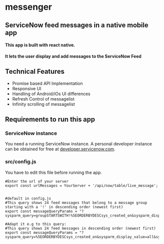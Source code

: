 # messenger
## ServiceNow feed messages in a native mobile app

#### This app is built with react native.
#### It lets the user display and add messages to the ServiceNow Feed

## Technical Features

* Promise based API Implementation
* Responsive UI
* Handling of Android/iOs UI differences
* Refresh Control of messagelist
* Infinity scrolling of messagelist


## Requirements to run this app

### ServiceNow instance
You need a running ServiceNow instance. A personal developer instance can be obtained for free at [developer.servicenow.com](https://developer.servicenow.com).

### src/config.js
You have to edit this file before running the app.
    
    #Enter the url of your server
    export const urlMessages = YourServer + '/api/now/table/live_message';
    
    
    #default in config.js
    #This query shows 24 feed messages that belong to a message group starting with a '!' in descending order (newest first)  
    export const messageQueryParams = "?sysparm_query=groupSTARTSWITH!%5EORDERBYDESCsys_created_on&sysparm_display_value=all&sysparm_fields=sys_id%2Cmessage%2Cgroup%2Cprofile%2Creply_to%2Csys_created_on%2Csys_created_by&sysparm_limit=24";
    
    #Adapt it e.g to this query:
    #This query shows 24 feed messages in descending order (newest first)  
    export const messageQueryParams = "?sysparm_query=%5EORDERBYDESCsys_created_on&sysparm_display_value=all&sysparm_fields=sys_id%2Cmessage%2Cgroup%2Cprofile%2Creply_to%2Csys_created_on%2Csys_created_by&sysparm_limit=24";
    
   

